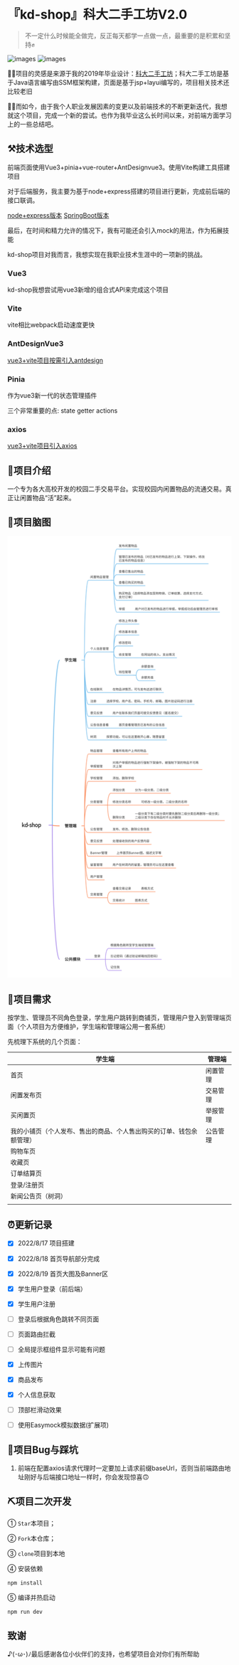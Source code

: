 # 『kd-shop』科大二手工坊V2.0

> 不一定什么时候能全做完，反正每天都学一点做一点，最重要的是积累和坚持✊

![images](https://img.shields.io/badge/vue-3.2-green)
![images](https://img.shields.io/badge/AntDesign-3.2-blue)

🙆‍♀️项目的灵感是来源于我的2019年毕业设计：[科大二手工坊](https://github.com/lvr1997/kd-second-hand-workshop)；科大二手工坊是基于Java语言编写由SSM框架构建，页面是基于jsp+layui编写的，项目相关技术还比较老旧

🙋‍♀️而如今，由于我个人职业发展因素的变更以及前端技术的不断更新迭代，我想就这个项目，完成一个新的尝试。也作为我毕业这么长时间以来，对前端方面学习上的一些总结吧。

## ⚒️技术选型

前端页面使用Vue3+pinia+vue-router+AntDesignvue3。使用Vite构建工具搭建项目

对于后端服务，我主要为基于node+express搭建的项目进行更新，完成前后端的接口联调。

[node+express版本](https://github.com/lvr1997/kd-shop-api)
[SpringBoot版本](https://github.com/lvr1997/kd-shop)

最后，在时间和精力允许的情况下，我有可能还会引入mock的用法，作为拓展技能

kd-shop项目对我而言，我想实现在我职业技术生涯中的一项新的挑战。

### Vue3

kd-shop我想尝试用vue3新增的组合式API来完成这个项目

### Vite

vite相比webpack启动速度更快

### AntDesignVue3

[vue3+vite项目按需引入antdesign](https://flowus.cn/d489fabd-7b30-429a-93cd-77f0085c7f6e)

### Pinia

作为vue3新一代的状态管理插件

三个非常重要的点: state  getter  actions

### axios

[vue3+vite项目引入axios](https://flowus.cn/67decf35-1158-41c9-98b0-6956a608dd27)

## 📖项目介绍

一个专为各大高校开发的校园二手交易平台。实现校园内闲置物品的流通交易。真正让闲置物品“活”起来。

## 🧠项目脑图

![kd-shop.png](./src/scanshoot/kd-shop.png)

## 📑项目需求

按学生、管理员不同角色登录，学生用户跳转到商铺页，管理用户登入到管理端页面（个人项目为方便维护，学生端和管理端公用一套系统）

先梳理下系统的几个页面：

| 学生端                                                       | 管理端   |
| ------------------------------------------------------------ | -------- |
| 首页                                                         | 闲置管理 |
| 闲置发布页                                                   | 交易管理 |
| 买闲置页                                                     | 举报管理 |
| 我的小铺页（个人发布、售出的商品、个人售出购买的订单、钱包余额管理） | 公告管理 |
| 购物车页                                                     |          |
| 收藏页                                                       |          |
| 订单结算页                                                   |          |
| 登录/注册页                                                  |          |
| 新闻公告页（树洞）                                           |          |
|                                                              |          |



## ⏰更新记录

- [X] 2022/8/17 项目搭建

- [X] 2022/8/18 首页导航部分完成

- [X] 2022/8/19 首页大图及Banner区

- [x] 学生用户登录（前后端）

- [x] 学生用户注册

- [ ] 登录后根据角色跳转不同页面

- [ ] 页面路由拦截

- [ ] 全局提示框组件显示可能有问题

- [x] 上传图片

- [x] 商品发布

- [x] 个人信息获取

- [ ] 顶部栏滑动效果

- [ ] 使用Easymock模拟数据(扩展项)

## 🐞项目Bug与踩坑

1. 前端在配置axios请求代理时一定要加上请求前缀baseUrl，否则当前端路由地址刚好与后端接口地址一样时，你会发现惊喜🙃

## ⛏️项目二次开发

① `Star`本项目；

② `Fork`本仓库；

③ `clone`项目到本地

④ 安装依赖

```sh
npm install
```
⑤ 编译并热启动

```sh
npm run dev
```

## 致谢

♪(･ω･)ﾉ最后感谢各位小伙伴们的支持，也希望项目会对你们有所帮助

